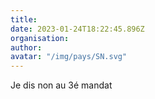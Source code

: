 ```yaml
---
title: 
date: 2023-01-24T18:22:45.896Z
organisation: 
author: 
avatar: "/img/pays/SN.svg"
---
```


Je dis non au 3é mandat 